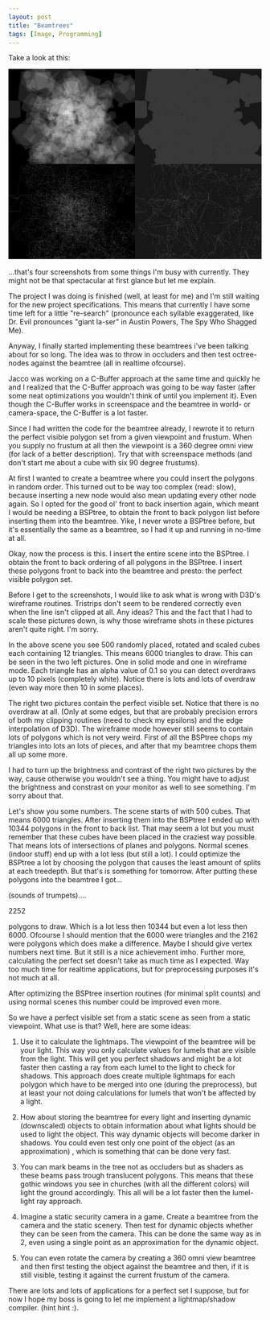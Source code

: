 ```yaml
---
layout: post
title: "Beamtrees"
tags: [Image, Programming]
---
```


Take a look at this:

<img src="/images/2000-09-22-beamtrees/image.jpg" alt="Beamtrees" width="640"/>

...that's four screenshots from some things I'm busy with currently. They might not be that spectacular at first glance but let me explain. 

The project I was doing is finished (well, at least for me) and I'm still waiting for the new project specifications. This means that currently I have some time left for a little "re-search" (pronounce each syllable exaggerated, like Dr. Evil pronounces "giant la-ser" in Austin Powers, The Spy Who Shagged Me). 

Anyway, I finally started implementing these beamtrees i've been talking about for so long. The idea was to throw in occluders and then test octree-nodes against the beamtree (all in realtime ofcourse). 

Jacco was working on a C-Buffer approach at the same time and quickly he and I realized that the C-Buffer approach was going to be way faster (after some neat optimizations you wouldn't think of until you implement it). Even though the C-Buffer works in screenspace and the beamtree in world- or camera-space, the C-Buffer is a lot faster. 

Since I had written the code for the beamtree already, I rewrote it to return the perfect visible polygon set from a given viewpoint and frustum. When you supply no frustum at all then the viewpoint is a 360 degree omni view (for lack of a better description). Try that with screenspace methods (and don't start me about a cube with six 90 degree frustums). 

At first I wanted to create a beamtree where you could insert the polygons in random order. This turned out to be way too complex (read: slow), because inserting a new node would also mean updating every other node again. So I opted for the good ol' front to back insertion again, which meant I would be needing a BSPtree, to obtain the front to back polygon list before inserting them into the beamtree. Yike, I never wrote a BSPtree before, but it's essentially the same as a beamtree, so I had it up and running in no-time at all. 

Okay, now the process is this. I insert the entire scene into the BSPtree. I obtain the front to back ordering of all polygons in the BSPtree. I insert these polygons front to back into the beamtree and presto: the perfect visible polygon set. 

Before I get to the screenshots, I would like to ask what is wrong with D3D's wireframe routines. Tristrips don't seem to be rendered correctly even when the line isn't clipped at all. Any ideas? This and the fact that I had to scale these pictures down, is why those wireframe shots in these pictures aren't quite right. I'm sorry. 

In the above scene you see 500 randomly placed, rotated and scaled cubes each containing 12 triangles. This means 6000 triangles to draw. This can be seen in the two left pictures. One in solid mode and one in wireframe mode. Each triangle has an alpha value of 0.1 so you can detect overdraws up to 10 pixels (completely white). Notice there is lots and lots of overdraw (even way more then 10 in some places). 

The right two pictures contain the perfect visible set. Notice that there is no overdraw at all. (Only at some edges, but that are probably precision errors of both my clipping routines (need to check my epsilons) and the edge interpolation of D3D). The wireframe mode however still seems to contain lots of polygons which is not very weird. First of all the BSPtree chops my triangles into lots an lots of pieces, and after that my beamtree chops them all up some more. 

I had to turn up the brightness and contrast of the right two pictures by the way, cause otherwise you wouldn't see a thing. You might have to adjust the brightness and constrast on your monitor as well to see something. I'm sorry about that. 

Let's show you some numbers. The scene starts of with 500 cubes. That means 6000 triangles. After inserting them into the BSPtree I ended up with 10344 polygons in the front to back list. That may seem a lot but you must remember that these cubes have been placed in the craziest way possible. That means lots of intersections of planes and polygons. Normal scenes (indoor stuff) end up with a lot less (but still a lot). I could optimize the BSPtree a lot by choosing the polygon that causes the least amount of splits at each treedepth. But that's is something for tomorrow. 
After putting these polygons into the beamtree I got... 

(sounds of trumpets).... 

2252 

polygons to draw. Which is a lot less then 10344 but even a lot less then 6000. Ofcourse I should mention that the 6000 were triangles and the 2162 were polygons which does make a difference. Maybe I should give vertex numbers next time. But it still is a nice achievement imho. Further more, calculating the perfect set doesn't take as much time as I expected. Way too much time for realtime applications, but for preprocessing purposes it's not much at all. 

After optimizing the BSPtree insertion routines (for minimal split counts) and using normal scenes this number could be improved even more. 

So we have a perfect visible set from a static scene as seen from a static viewpoint. What use is that? Well, here are some ideas: 

1. Use it to calculate the lightmaps. The viewpoint of the beamtree will be your light. This way you only calculate values for lumels that are visible from the light. This will get you perfect shadows and might be a lot faster then casting a ray from each lumel to the light to check for shadows. This approach does create multiple lightmaps for each polygon which have to be merged into one (during the preprocess), but at least your not doing calculations for lumels that won't be affected by a light. 

2. How about storing the beamtree for every light and inserting dynamic (downscaled) objects to obtain information about what lights should be used to light the object. This way dynamic objects will become darker in shadows. You could even test only one point of the object (as an approximation) , which is something that can be done very fast. 

3. You can mark beams in the tree not as occluders but as shaders as these beams pass trough translucent polygons. This means that these gothic windows you see in churches (with all the different colors) will light the ground accordingly. This all will be a lot faster then the lumel-light ray approach. 

4. Imagine a static security camera in a game. Create a beamtree from the camera and the static scenery. Then test for dynamic objects whether they can be seen from the camera. This can be done the same way as in 2, even using a single point as an approximation for the dynamic object. 

5. You can even rotate the camera by creating a 360 omni view beamtree and then first testing the object against the beamtree and then, if it is still visible, testing it against the current frustum of the camera. 

There are lots and lots of applications for a perfect set I suppose, but for now I hope my boss is going to let me implement a lightmap/shadow compiler. (hint hint :). 
